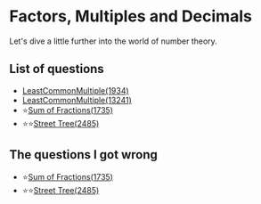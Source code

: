 Factors, Multiples and Decimals
=============
Let's dive a little further into the world of number theory.

List of questions
-----------------

- [LeastCommonMultiple(1934)](https://github.com/yoru4890/coding_test/blob/main/baekjoon/factors_multiples_decimals_2/1934.md)
- [LeastCommonMultiple(13241)](https://github.com/yoru4890/coding_test/blob/main/baekjoon/factors_multiples_decimals_2/13241.md)
- ⭐[Sum of Fractions(1735)](https://github.com/yoru4890/coding_test/blob/main/baekjoon/factors_multiples_decimals_2/1735.md)
- ⭐⭐[Street Tree(2485)](https://github.com/yoru4890/coding_test/blob/main/baekjoon/factors_multiples_decimals_2/2485.md)


The questions I got wrong
-----------------

- ⭐[Sum of Fractions(1735)](https://github.com/yoru4890/coding_test/blob/main/baekjoon/factors_multiples_decimals_2/1735.md)
- ⭐⭐[Street Tree(2485)](https://github.com/yoru4890/coding_test/blob/main/baekjoon/factors_multiples_decimals_2/2485.md)
